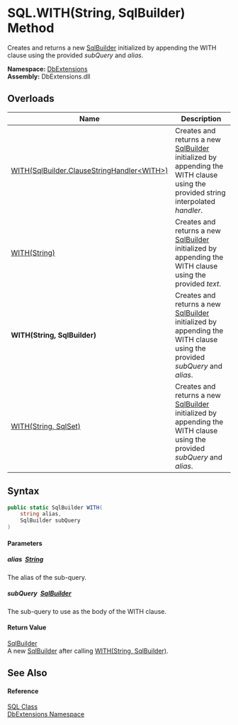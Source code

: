 SQL.WITH(String, SqlBuilder) Method
===================================
Creates and returns a new [SqlBuilder][1] initialized by appending the WITH clause using the provided *subQuery* and *alias*.
  
**Namespace:** [DbExtensions][2]  
**Assembly:** DbExtensions.dll

Overloads
---------

| Name                                               | Description                                                                                                                          |
| -------------------------------------------------- | ------------------------------------------------------------------------------------------------------------------------------------ |
| [WITH(SqlBuilder.ClauseStringHandler&lt;WITH>)][3] | Creates and returns a new [SqlBuilder][1] initialized by appending the WITH clause using the provided string interpolated *handler*. |
| [WITH(String)][4]                                  | Creates and returns a new [SqlBuilder][1] initialized by appending the WITH clause using the provided *text*.                        |
| **WITH(String, SqlBuilder)**                       | Creates and returns a new [SqlBuilder][1] initialized by appending the WITH clause using the provided *subQuery* and *alias*.        |
| [WITH(String, SqlSet)][5]                          | Creates and returns a new [SqlBuilder][1] initialized by appending the WITH clause using the provided *subQuery* and *alias*.        |


Syntax
------

```csharp
public static SqlBuilder WITH(
	string alias,
	SqlBuilder subQuery
)
```

#### Parameters

##### *alias*  [String][6]
The alias of the sub-query.

##### *subQuery*  [SqlBuilder][1]
The sub-query to use as the body of the WITH clause.

#### Return Value
[SqlBuilder][1]  
 A new [SqlBuilder][1] after calling [WITH(String, SqlBuilder)][7].

See Also
--------

#### Reference
[SQL Class][8]  
[DbExtensions Namespace][2]  

[1]: ../SqlBuilder/README.md
[2]: ../README.md
[3]: WITH.md
[4]: WITH_1.md
[5]: WITH_3.md
[6]: https://learn.microsoft.com/dotnet/api/system.string
[7]: ../SqlBuilder/WITH_2.md
[8]: README.md
